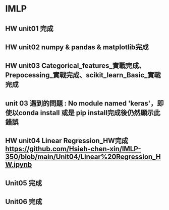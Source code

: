 # IMLP

## HW unit01 完成</br>
## HW unit02 numpy & pandas & matplotlib完成
## HW unit03 Categorical_features_實戰完成、Prepocessing_實戰完成、scikit_learn_Basic_實戰完成
## unit 03 遇到的問題 : No module named 'keras'，即使以conda install 或是 pip install完成後仍然顯示此錯誤
## HW unit04 Linear Regression_HW完成 </br><https://github.com/Hsieh-chen-xin/IMLP-350/blob/main/Unit04/Linear%20Regression_HW.ipynb>
## Unit05 完成
## Unit06 完成
